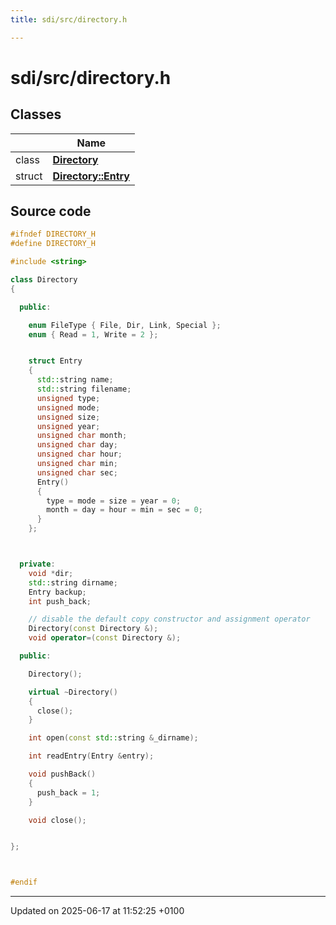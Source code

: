 ```yaml
---
title: sdi/src/directory.h

---
```


# sdi/src/directory.h



## Classes

|                | Name           |
| -------------- | -------------- |
| class | **[Directory](class_directory.md)**  |
| struct | **[Directory::Entry](struct_directory_1_1_entry.md)**  |




## Source code

```cpp
#ifndef DIRECTORY_H
#define DIRECTORY_H

#include <string>

class Directory
{

  public:

    enum FileType { File, Dir, Link, Special };
    enum { Read = 1, Write = 2 };


    struct Entry
    {
      std::string name;          
      std::string filename;      
      unsigned type;             
      unsigned mode;             
      unsigned size;             
      unsigned year;             
      unsigned char month;       
      unsigned char day;         
      unsigned char hour;        
      unsigned char min;         
      unsigned char sec;         
      Entry()
      {
        type = mode = size = year = 0;
        month = day = hour = min = sec = 0;
      }
    };



  private:
    void *dir;
    std::string dirname;
    Entry backup;
    int push_back;

    // disable the default copy constructor and assignment operator
    Directory(const Directory &);
    void operator=(const Directory &);

  public:

    Directory();

    virtual ~Directory()
    {
      close();
    }

    int open(const std::string &_dirname);

    int readEntry(Entry &entry);

    void pushBack()
    {
      push_back = 1;
    }

    void close();


};



#endif
```


-------------------------------

Updated on 2025-06-17 at 11:52:25 +0100
